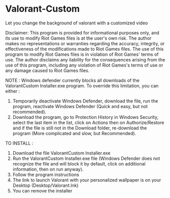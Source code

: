 # Valorant-Custom
Let you change the background of valorant with a customized video


Disclaimer:
This program is provided for informational purposes only, and its use to modify Riot Games files is at the user's own risk. The author makes no representations or warranties regarding the accuracy, integrity, or effectiveness of the modifications made to Riot Games files. The use of this program to modify Riot Games files is in violation of Riot Games' terms of use. The author disclaims any liability for the consequences arising from the use of this program, including any violation of Riot Games's terms of use or any damage caused to Riot Games files.

NOTE :
Windows defender currently blocks all downloads of the ValorantCustom Installer.exe program. To override this limitation, you can either :
1) Temporarily deactivate Windows Defender, download the file, run the program, reactivate Windows Defender (Quick and easy, but not recommended).
2) Download the program, go to Protection History in Windows Security, select the last item in the list, click on Actions then on Authorize/Restore and if the file is still not in the Download folder, re-download the program (More complicated and slow, but Recommended).
   
TO INSTALL :
1) Download the file ValorantCustom Installer.exe
2) Run the ValorantCustom Installer.exe file (Windows Defender does not recognize the file and will block it by default, click on additional information, then on run anyway).
3) Follow the program instructions
4) The link to launch Valorant with your personalized wallpaper is on your Desktop (Desktop/Valorant.lnk)
5) You can remove the installer
